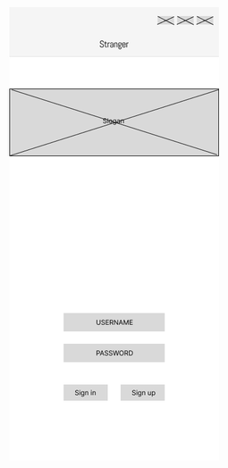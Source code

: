 [![Prototype](prototype.png)](https://www.figma.com/embed?embed_host=share&url=https%3A%2F%2Fwww.figma.com%2Fproto%2F4MPRpd1qAI6eM8vPtxjrIk%2FStranger-Wireframe-and-Protoype%3Fnode-id%3D41%253A82%26scaling%3Dscale-down%26page-id%3D0%253A1%26starting-point-node-id%3D75%253A47)
